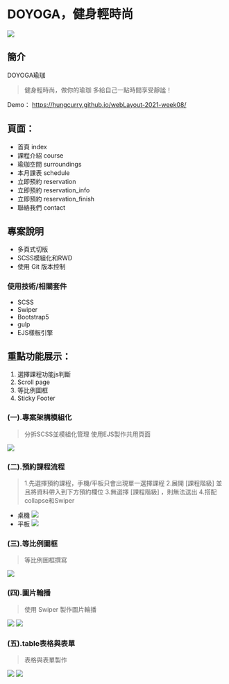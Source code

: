 
# DOYOGA，健身輕時尚

![](https://i.imgur.com/fXtN5WU.png)


## 簡介
DOYOGA瑜珈

> 健身輕時尚，做你的瑜珈
> 多給自己一點時間享受靜謐！


Demo： https://hungcurry.github.io/webLayout-2021-week08/

## 頁面：
* 首頁 index
* 課程介紹 course
* 瑜珈空間 surroundings
* 本月課表 schedule
* 立即預約 reservation
* 立即預約 reservation_info
* 立即預約 reservation_finish
* 聯絡我們 contact

## 專案說明
* 多頁式切版
* SCSS模組化和RWD
* 使用 Git 版本控制

### 使用技術/相關套件
* SCSS
* Swiper
* Bootstrap5
* gulp
* EJS樣板引擎

## 重點功能展示：
1. 選擇課程功能js判斷
1. Scroll page 
1. 等比例圖框
1. Sticky Footer

### (一).專案架構模組化
> 分拆SCSS並模組化管理
> 使用EJS製作共用頁面

![](https://i.imgur.com/yckb32A.png)


### (二).預約課程流程
> 1.先選擇預約課程，手機/平板只會出現單一選擇課程
> 2.展開 [課程階級] 並且將資料帶入到下方預約欄位
> 3.無選擇 [課程階級] ，則無法送出
> 4.搭配collapse和Swiper

* 桌機
![](https://i.imgur.com/l2aoQwH.png)
* 平板
![](https://i.imgur.com/42gSUX6.png)


### (三).等比例圖框
> 等比例圖框撰寫

![](https://i.imgur.com/I3QZCku.png)


### (四).圖片輪播
> 使用 Swiper 製作圖片輪播

![](https://i.imgur.com/9zGX1QL.jpg)
![](https://i.imgur.com/9OOzkRE.png)


### (五).table表格與表單
> 表格與表單製作

![](https://i.imgur.com/ITcbqQq.png)
![](https://i.imgur.com/cb7qyvf.png)

